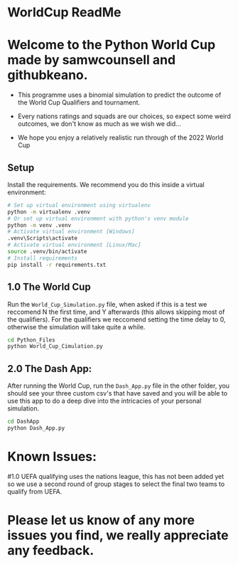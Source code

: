 # WorldCup ReadMe

# Welcome to the Python World Cup made by samwcounsell and githubkeano.

- This programme uses a binomial simulation to predict the outcome of the World Cup Qualifiers and tournament. 
- Every nations ratings and squads are our choices, so expect some weird outcomes, we don't know as much as we wish we did...

- We hope you enjoy a relatively realistic run through of the 2022 World Cup

## Setup

Install the requirements. We recommend you do this inside a virtual environment:

```bash
# Set up virtual environment using virtualenv
python -m virtualenv .venv
# Or set up virtual environment with python's venv module
python -m venv .venv
# Activate virtual environment [Windows]
.venv\Scripts\activate
# Activate virtual environment [Linux/Mac]
source .venv/bin/activate
# Install requirements
pip install -r requirements.txt
```

## 1.0 The World Cup

Run the `World_Cup_Simulation.py` file, when asked if this is a test we reccomend N the first time, and Y afterwards (this allows skipping most of the qualifiers). For the qualifiers we reccomend setting the time delay to 0, otherwise the simulation will take quite a while.

```bash
cd Python_Files
python World_Cup_Cimulation.py
```

## 2.0 The Dash App:

After running the World Cup, run the `Dash_App.py` file in the other folder, you should see your three custom csv's that have saved and you will be able to use this app to do a deep dive into the intricacies of your personal simulation.

```bash
cd DashApp
python Dash_App.py
```

# Known Issues:
  #1.0 UEFA qualifying uses the nations league, this has not been added yet so we use a second round of group stages to select the final two teams to qualify from UEFA.
  
# Please let us know of any more issues you find, we really appreciate any feedback.
  
